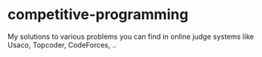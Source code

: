 # competitive-programming

My solutions to various problems you can find in online judge systems like Usaco, Topcoder, CodeForces, ..
